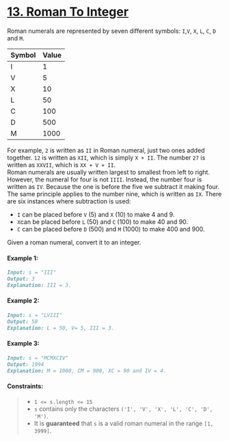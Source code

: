 # [**13. Roman To Integer**](https://leetcode.com/problems/roman-to-integer/description/)

Roman numerals are represented by seven different symbols: `I`,`V`, `X`, `L`, `C`, `D` and `M`.

| Symbol | Value |
|--------|-------|
| I      | 1     |
| V      | 5     |
| X      | 10    |
| L      | 50    |
| C      | 100   |
| D      | 500   |
| M      | 1000  |

For example, `2` is written as `II` in Roman numeral, just two ones added together. `12` is written as `XII`, which is simply `X + II`. The number `27` is written as `XXVII`, which is `XX + V + II`.<br>
Roman numerals are usually written largest to smallest from left to right. However, the numeral for four is not `IIII`. Instead, the number four is written as `IV`. Because the one is before the five we subtract it making four. The same principle applies to the number nine, which is written as `IX`. There are six instances where subtraction is used:<br>
- `I` can be placed before `V` (5) and `X` (10) to make 4 and 9. 
- `X`can be placed before `L` (50) and `C` (100) to make 40 and 90. 
- `C` can be placed before `D` (500) and `M` (1000) to make 400 and 900.

Given a roman numeral, convert it to an integer.

#### **Example 1:**
```md
Input: s = "III"
Output: 3
Explanation: III = 3.
```

#### **Example 2:**
```md
Input: s = "LVIII"
Output: 58
Explanation: L = 50, V= 5, III = 3.
```

#### **Example 3:**
```md
Input: s = "MCMXCIV"
Output: 1994
Explanation: M = 1000, CM = 900, XC = 90 and IV = 4.
```

#### **Constraints:**
> - `1 <= s.length <= 15`
> - `s` contains only the characters `('I', 'V', 'X', 'L', 'C', 'D', 'M')`.
> - It is **guaranteed** that `s` is a valid roman numeral in the range `[1, 3999]`.